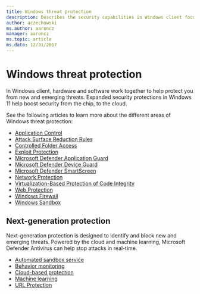 ```yaml
---
title: Windows threat protection
description: Describes the security capabilities in Windows client focused on threat protection
author: aczechowski
ms.author: aaroncz
manager: aaroncz
ms.topic: article
ms.date: 12/31/2017
---
```


# Windows threat protection

In Windows client, hardware and software work together to help protect you from new and emerging threats. Expanded security protections in Windows 11 help boost security from the chip, to the cloud.

See the following articles to learn more about the different areas of Windows threat protection:

- [Application Control](/windows/security/threat-protection/windows-defender-application-control/windows-defender-application-control)
- [Attack Surface Reduction Rules](/microsoft-365/security/defender-endpoint/attack-surface-reduction)
- [Controlled Folder Access](/microsoft-365/security/defender-endpoint/controlled-folders)
- [Exploit Protection](/microsoft-365/security/defender-endpoint/exploit-protection)
- [Microsoft Defender Application Guard](../application-security/application-isolation/microsoft-defender-application-guard/md-app-guard-overview.md)
- [Microsoft Defender Device Guard](../application-security/application-control/introduction-to-virtualization-based-security-and-appcontrol.md)
- [Microsoft Defender SmartScreen](/windows/security/operating-system-security/virus-and-threat-protection/microsoft-defender-smartscreen/)
- [Network Protection](/microsoft-365/security/defender-endpoint/network-protection)
- [Virtualization-Based Protection of Code Integrity](../hardware-security/enable-virtualization-based-protection-of-code-integrity.md)
- [Web Protection](/microsoft-365/security/defender-endpoint/web-protection-overview)
- [Windows Firewall](../operating-system-security/network-security/windows-firewall/index.md)
- [Windows Sandbox](../application-security/application-isolation/windows-sandbox/index.md)

## Next-generation protection

Next-generation protection is designed to identify and block new and emerging threats. Powered by the cloud and machine learning, Microsoft Defender Antivirus can help stop attacks in real-time.

- [Automated sandbox service](/microsoft-365/security/defender-endpoint/configure-block-at-first-sight-microsoft-defender-antivirus)
- [Behavior monitoring](/microsoft-365/security/defender-endpoint/configure-real-time-protection-microsoft-defender-antivirus)
- [Cloud-based protection](/microsoft-365/security/defender-endpoint/configure-protection-features-microsoft-defender-antivirus)
- [Machine learning](/microsoft-365/security/defender-endpoint/cloud-protection-microsoft-defender-antivirus)
- [URL Protection](/microsoft-365/security/defender-endpoint/configure-network-connections-microsoft-defender-antivirus)
